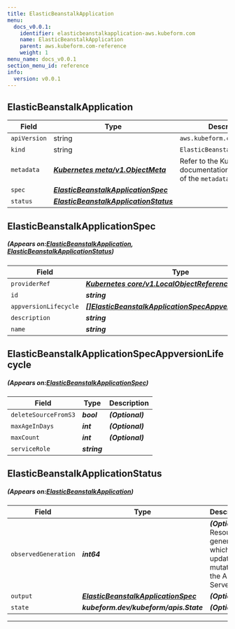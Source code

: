 ```yaml
---
title: ElasticBeanstalkApplication
menu:
  docs_v0.0.1:
    identifier: elasticbeanstalkapplication-aws.kubeform.com
    name: ElasticBeanstalkApplication
    parent: aws.kubeform.com-reference
    weight: 1
menu_name: docs_v0.0.1
section_menu_id: reference
info:
  version: v0.0.1
---
```


## ElasticBeanstalkApplication
| Field | Type | Description |
| ------ | ----- | ----------- |
| `apiVersion` | string | `aws.kubeform.com/v1alpha1` |
|    `kind` | string | `ElasticBeanstalkApplication` |
| `metadata` | ***[Kubernetes meta/v1.ObjectMeta](https://kubernetes.io/docs/reference/generated/kubernetes-api/v1.13/#objectmeta-v1-meta)***|Refer to the Kubernetes API documentation for the fields of the `metadata` field.|
| `spec` | ***[ElasticBeanstalkApplicationSpec](#ElasticBeanstalkApplicationSpec)***||
| `status` | ***[ElasticBeanstalkApplicationStatus](#ElasticBeanstalkApplicationStatus)***||
## ElasticBeanstalkApplicationSpec
##### (Appears on:[ElasticBeanstalkApplication](#ElasticBeanstalkApplication), [ElasticBeanstalkApplicationStatus](#ElasticBeanstalkApplicationStatus))
| Field | Type | Description |
| ------ | ----- | ----------- |
| `providerRef` | ***[Kubernetes core/v1.LocalObjectReference](https://kubernetes.io/docs/reference/generated/kubernetes-api/v1.13/#localobjectreference-v1-core)***||
| `id` | ***string***||
| `appversionLifecycle` | ***[[]ElasticBeanstalkApplicationSpecAppversionLifecycle](#ElasticBeanstalkApplicationSpecAppversionLifecycle)***| ***(Optional)*** |
| `description` | ***string***| ***(Optional)*** |
| `name` | ***string***||
## ElasticBeanstalkApplicationSpecAppversionLifecycle
##### (Appears on:[ElasticBeanstalkApplicationSpec](#ElasticBeanstalkApplicationSpec))
| Field | Type | Description |
| ------ | ----- | ----------- |
| `deleteSourceFromS3` | ***bool***| ***(Optional)*** |
| `maxAgeInDays` | ***int***| ***(Optional)*** |
| `maxCount` | ***int***| ***(Optional)*** |
| `serviceRole` | ***string***||
## ElasticBeanstalkApplicationStatus
##### (Appears on:[ElasticBeanstalkApplication](#ElasticBeanstalkApplication))
| Field | Type | Description |
| ------ | ----- | ----------- |
| `observedGeneration` | ***int64***| ***(Optional)*** Resource generation, which is updated on mutation by the API Server.|
| `output` | ***[ElasticBeanstalkApplicationSpec](#ElasticBeanstalkApplicationSpec)***| ***(Optional)*** |
| `state` | ***kubeform.dev/kubeform/apis.State***| ***(Optional)*** |
---
